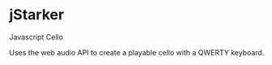 jStarker
==========

Javascript Cello

Uses the web audio API to create a playable cello with a QWERTY keyboard.
